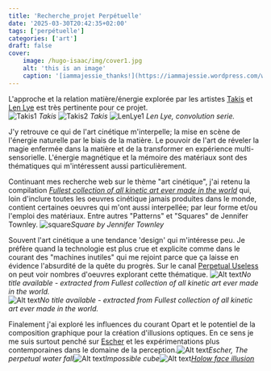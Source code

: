 ```yaml
---
title: 'Recherche_projet Perpétuelle'
date: '2025-03-30T20:42:35+02:00'
tags: ['perpétuelle']
categories: ['art']
draft: false
cover:
    image: /hugo-isaac/img/cover1.jpg
    alt: 'this is an image'
    caption: '[iammajessie_thanks!](https://iammajessie.wordpress.com/wp-content/uploads/2013/01/a113.jpg)'
---
```

L'approche et la relation matière/énergie explorée par les artistes [Takis](https://www.wikiart.org/en/takis) et [Len Lye](https://www.lenlyefoundation.com/) est très pertinente pour ce projet.    
![Takis1](/hugo-isaac/img/takis1.jpg) *Takis* 
![Takis2](/hugo-isaac/img/takis2.jpg) *Takis* 
![LenLye1](/img/lenlye1.jpg) *Len Lye, convolution serie.*  

J'y retrouve ce qui de l'art cinétique m'interpelle; la mise en scène de l'énergie naturelle par le biais de la matière. Le pouvoir de l'art de réveler la magie enfermée dans la matière et de la transformer en expérience multi-sensorielle. L'énergie magnétique et la mémoire des matériaux sont des thématiques qui m'intéressent aussi particulièrement. 

Continuant mes recherche web sur le thème "art cinétique", j'ai retenu la compilation [*Fullest collection of all kinetic art ever made in the world*](https://www.youtube.com/watch?v=wVZnULlW0tg) qui, loin d'inclure toutes les oeuvres cinétique jamais produites dans le monde, contient certaines oeuvres qui m'ont aussi interpellée; par leur forme et/ou l'emploi des matériaux. Entre autres "Patterns" et "Squares" de Jennifer Townley. 
![square](https://isaacpierreracine.github.io/hugo-isaac/img/square.jpg)*Square by Jennifer Townley*

Souvent l'art cinétique a une tendance 'design' qui m'intéresse peu. Je préfère quand la technologie est plus crue et explicite comme dans le courant des "machines inutiles" qui me rejoint parce que ça laisse en évidence l'absurdité de la quête du progrès. Sur le canal [Perpetual Useless](https://www.youtube.com/@PerpetualUseless) on peut voir nombres d'oeuvres explorant cette thématique.
![Alt text](https://isaacpierreracine.github.io/hugo-isaac/img/lift.jpg)*No title available - extracted from Fullest collection of all kinetic art ever made in the world.*  
![Alt text](https://isaacpierreracine.github.io/hugo-isaac/img/anonymous1.jpg)*No title available - extracted from Fullest collection of all kinetic art ever made in the world.*  

Finalement j'ai exploré les influences du courant Opart et le potentiel de la composition graphique pour la création d'illusions optiques. En ce sens je me suis surtout penché sur [Escher](https://en.wikipedia.org/wiki/M._C._Escher) et les expérimentations plus contemporaines dans le domaine de la perception.![Alt text](https://isaacpierreracine.github.io/hugo-isaac/img/escher1.jpg)*Escher, The perpetual water fall*![Alt text](https://isaacpierreracine.github.io/hugo-isaac/img/imposiblecube.jpg)*Impossible cube*![Alt text](https://isaacpierreracine.github.io/hugo-isaac/img/hollowface.jpg)*[Holow face illusion](https://www.youtube.com/watch?v=sKa0eaKsdA0&t=1s)*


